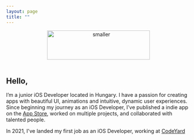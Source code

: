 ```yaml
---
layout: page
title: ""
---
```


<div style="text-align: center"><img src="https://i.ibb.co/9WrxB5L/smaller.png" alt="smaller" border="0" width=280 height=80></div>
<br />

## Hello,
I’m a junior iOS Developer located in Hungary. I have a passion for creating apps with beautiful UI, animations and intuitive, dynamic user experiences.
Since beginning my journey as an iOS Developer, I’ve published a indie app on the [App Store](https://apps.apple.com/us/app/drinkspot-daily-drink-tracker/id1545770917), worked on multiple projects, and collaborated with talented people. 

In 2021, I've landed my first job as an iOS Developer, working at [CodeYard](https://codeyard.eu)
